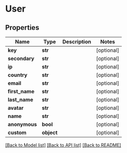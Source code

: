 # User

## Properties
Name | Type | Description | Notes
------------ | ------------- | ------------- | -------------
**key** | **str** |  | [optional] 
**secondary** | **str** |  | [optional] 
**ip** | **str** |  | [optional] 
**country** | **str** |  | [optional] 
**email** | **str** |  | [optional] 
**first_name** | **str** |  | [optional] 
**last_name** | **str** |  | [optional] 
**avatar** | **str** |  | [optional] 
**name** | **str** |  | [optional] 
**anonymous** | **bool** |  | [optional] 
**custom** | **object** |  | [optional] 

[[Back to Model list]](../README.md#documentation-for-models) [[Back to API list]](../README.md#documentation-for-api-endpoints) [[Back to README]](../README.md)


